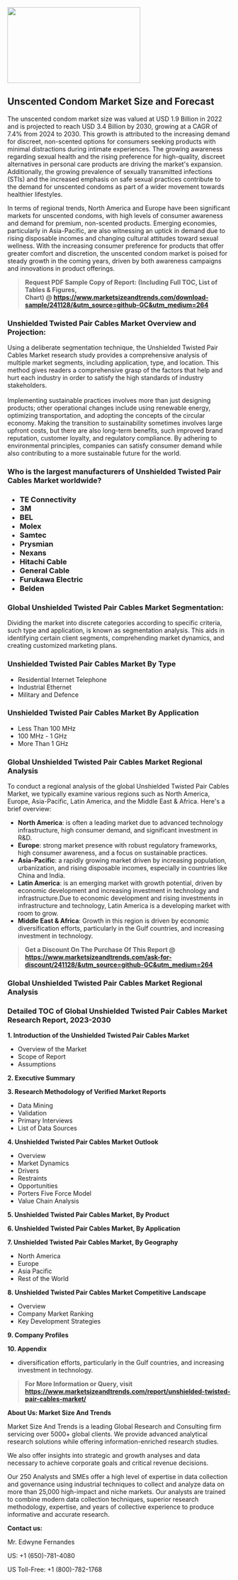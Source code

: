 <p><img class="alignnone size-medium wp-image-20088" src="https://ffe5etoiles.com/wp-content/uploads/2024/12/MST1-300x171.png" alt="" width="300" height="171" /></p><h2>Unscented Condom Market Size and Forecast</h2><p>The unscented condom market size was valued at USD 1.9 Billion in 2022 and is projected to reach USD 3.4 Billion by 2030, growing at a CAGR of 7.4% from 2024 to 2030. This growth is attributed to the increasing demand for discreet, non-scented options for consumers seeking products with minimal distractions during intimate experiences. The growing awareness regarding sexual health and the rising preference for high-quality, discreet alternatives in personal care products are driving the market's expansion. Additionally, the growing prevalence of sexually transmitted infections (STIs) and the increased emphasis on safe sexual practices contribute to the demand for unscented condoms as part of a wider movement towards healthier lifestyles.</p><p>In terms of regional trends, North America and Europe have been significant markets for unscented condoms, with high levels of consumer awareness and demand for premium, non-scented products. Emerging economies, particularly in Asia-Pacific, are also witnessing an uptick in demand due to rising disposable incomes and changing cultural attitudes toward sexual wellness. With the increasing consumer preference for products that offer greater comfort and discretion, the unscented condom market is poised for steady growth in the coming years, driven by both awareness campaigns and innovations in product offerings.</p></p><blockquote id="" class=""><strong>Request PDF Sample Copy of Report: (Including Full TOC, List of Tables &amp; Figures, Chart)&nbsp;@&nbsp;<strong><a href="https://www.marketsizeandtrends.com/download-sample/241128/&utm_source=github-GC&utm_medium=264" target="_blank">https://www.marketsizeandtrends.com/download-sample/241128/&utm_source=github-GC&utm_medium=264</a></strong></strong></blockquote><h3 id="" class="">Unshielded Twisted Pair Cables Market&nbsp;Overview and Projection:</h3><p id="" class="">Using a deliberate segmentation technique, the Unshielded Twisted Pair Cables Market research study provides a comprehensive analysis of multiple market segments, including application, type, and location. This method gives readers a comprehensive grasp of the factors that help and hurt each industry in order to satisfy the high standards of industry stakeholders. <br /> <br />Implementing sustainable practices involves more than just designing products; other operational changes include using renewable energy, optimizing transportation, and adopting the concepts of the circular economy. Making the transition to sustainability sometimes involves large upfront costs, but there are also long-term benefits, such improved brand reputation, customer loyalty, and regulatory compliance. By adhering to environmental principles, companies can satisfy consumer demand while also contributing to a more sustainable future for the world.</p><h3 id="" class="">Who is the largest manufacturers of&nbsp;Unshielded Twisted Pair Cables Market worldwide?</h3><h3 class=""><p><ul><li>TE Connectivity </li><li> 3M </li><li> BEL </li><li> Molex </li><li> Samtec </li><li> Prysmian </li><li> Nexans </li><li> Hitachi Cable </li><li> General Cable </li><li> Furukawa Electric </li><li> Belden</li></ul></p></h3><h3 id="" class="">Global&nbsp;Unshielded Twisted Pair Cables Market Segmentation:</h3><p id="" class="">Dividing the market into discrete categories according to specific criteria, such type and application, is known as segmentation analysis. This aids in identifying certain client segments, comprehending market dynamics, and creating customized marketing plans.</p><h3 id="" class="">Unshielded Twisted Pair Cables Market&nbsp;By Type</h3><p><p><ul><li>Residential Internet Telephone</li><li> Industrial Ethernet</li><li> Military and Defence</p></li></ul></p></p><h3 id="" class="">Unshielded Twisted Pair Cables Market&nbsp;By Application</h3><p class=""><p><ul><li>Less Than 100 MHz</li><li> 100 MHz - 1 GHz</li><li> More Than 1 GHz</li></ul></p></p><h3 id="" class="">Global Unshielded Twisted Pair Cables Market Regional Analysis</h3><p id="" class="">To conduct a regional analysis of the global Unshielded Twisted Pair Cables Market, we typically examine various regions such as North America, Europe, Asia-Pacific, Latin America, and the Middle East &amp; Africa. Here's a brief overview:</p><ul><li><strong>North America</strong>: is often a leading market due to advanced technology infrastructure, high consumer demand, and significant investment in R&amp;D.</li><li><strong>Europe</strong>: strong market presence with robust regulatory frameworks, high consumer awareness, and a focus on sustainable practices.</li><li><strong>Asia-Pacific</strong>: a rapidly growing market driven by increasing population, urbanization, and rising disposable incomes, especially in countries like China and India.</li><li><strong>Latin America</strong>: is an emerging market with growth potential, driven by economic development and increasing investment in technology and infrastructure.Due to economic development and rising investments in infrastructure and technology, Latin America is a developing market with room to grow.</li><li><strong>Middle East &amp; Africa</strong>: Growth in this region is driven by economic diversification efforts, particularly in the Gulf countries, and increasing investment in technology.</li></ul><blockquote id="" class=""><strong>Get a Discount On The Purchase Of This Report @ <strong><a href="https://www.marketsizeandtrends.com/ask-for-discount/241128/&utm_source=github-GC&utm_medium=264" target="_blank">https://www.marketsizeandtrends.com/ask-for-discount/241128/&utm_source=github-GC&utm_medium=264</a></strong></strong></blockquote><h3 id="" class="">Global Unshielded Twisted Pair Cables Market Regional Analysis</h3><h3 id="" class="">Detailed TOC of Global Unshielded Twisted Pair Cables Market Research Report, 2023-2030</h3><p id="" class=""><strong>1. Introduction of the Unshielded Twisted Pair Cables Market</strong></p><ul><li>Overview of the Market</li><li>Scope of Report</li><li>Assumptions</li></ul><p id="" class=""><strong>2. Executive Summary</strong></p><p id="" class=""><strong>3. Research Methodology of Verified Market Reports</strong></p><ul><li>Data Mining</li><li>Validation</li><li>Primary Interviews</li><li>List of Data Sources</li></ul><p id="" class=""><strong>4. Unshielded Twisted Pair Cables Market Outlook</strong></p><ul><li>Overview</li><li>Market Dynamics</li><li>Drivers</li><li>Restraints</li><li>Opportunities</li><li>Porters Five Force Model</li><li>Value Chain Analysis</li></ul><p id="" class=""><strong>5. Unshielded Twisted Pair Cables Market, By Product</strong></p><p id="" class=""><strong>6. Unshielded Twisted Pair Cables Market, By Application</strong></p><p id="" class=""><strong>7. Unshielded Twisted Pair Cables Market, By Geography</strong></p><ul><li>North America</li><li>Europe</li><li>Asia Pacific</li><li>Rest of the World</li></ul><p id="" class=""><strong>8. Unshielded Twisted Pair Cables Market Competitive Landscape</strong></p><ul><li>Overview</li><li>Company Market Ranking</li><li>Key Development Strategies</li></ul><p id="" class=""><strong>9. Company Profiles</strong></p><p id="" class=""><strong>10. Appendix</strong></p><ul><li>diversification efforts, particularly in the Gulf countries, and increasing investment in technology.</li></ul><blockquote id="" class=""><strong>For More Information or Query, visit <strong><strong><a href="https://www.marketsizeandtrends.com/report/unshielded-twisted-pair-cables-market/" target="_blank">https://www.marketsizeandtrends.com/report/unshielded-twisted-pair-cables-market/</a></strong></strong></strong></blockquote><p id="" class=""><strong>About Us: Market Size And Trends</strong></p><p id="" class="">Market Size And Trends is a leading Global Research and Consulting firm servicing over 5000+ global clients. We provide advanced analytical research solutions while offering information-enriched research studies.</p><p id="" class="">We also offer insights into strategic and growth analyses and data necessary to achieve corporate goals and critical revenue decisions.</p><p id="" class="">Our 250 Analysts and SMEs offer a high level of expertise in data collection and governance using industrial techniques to collect and analyze data on more than 25,000 high-impact and niche markets. Our analysts are trained to combine modern data collection techniques, superior research methodology, expertise, and years of collective experience to produce informative and accurate research.</p><p id="" class=""><strong>Contact us:</strong></p><p id="" class="">Mr. Edwyne Fernandes</p><p id="" class="">US: +1 (650)-781-4080</p><p id="" class="">US Toll-Free: +1 (800)-782-1768</p>
